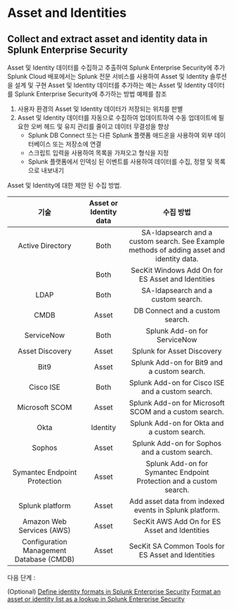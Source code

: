 # Asset and Identities

## Collect and extract asset and identity data in Splunk Enterprise Security

Asset 및 Identity 데이터를 수집하고 추출하여 Splunk Enterprise Security에 추가
Splunk Cloud 배포에서는 Splunk 전문 서비스를 사용하여 Asset 및 Identity 솔루션을 설계 및 구현
Asset 및 Identity 데이터를 추가하는 예는 Asset 및 Identity 데이터를 Splunk Enterprise Security에 추가하는 방법 예제를 참조

1. 사용자 환경의 Asset 및 Identity 데이터가 저장되는 위치를 판별
2. Asset 및 Identity 데이터를 자동으로 수집하여 업데이트하여 수동 업데이트에 필요한 오버 헤드 및 유지 관리를 줄이고 데이터 무결성을 향상
    * Splunk DB Connect 또는 다른 Splunk 플랫폼 애드온을 사용하여 외부 데이터베이스 또는 저장소에 연결
    * 스크립트 입력을 사용하여 목록을 가져오고 형식을 지정
    * Splunk 플랫폼에서 인덱싱 된 이벤트를 사용하여 데이터를 수집, 정렬 및 목록으로 내보내기

Asset 및 Identity에 대한 제안 된 수집 방법.

|기술|Asset or Identity data|수집 방법|
|:--:|:--:|:--:|
|Active Directory|Both|SA-ldapsearch and a custom search. See Example methods of adding asset and identity data.|
||Both|SecKit Windows Add On for ES Asset and Identities|
|LDAP|Both|SA-ldapsearch and a custom search.|
|CMDB|Asset|DB Connect and a custom search.|
|ServiceNow|Both|Splunk Add-on for ServiceNow|
|Asset Discovery|Asset|Splunk for Asset Discovery|
|Bit9|Asset|Splunk Add-on for Bit9 and a custom search.|
|Cisco ISE|Both|Splunk Add-on for Cisco ISE and a custom search.|
|Microsoft SCOM|Asset|Splunk Add-on for Microsoft SCOM and a custom search.|
|Okta|Identity|Splunk Add-on for Okta and a custom search.|
|Sophos|Asset|Splunk Add-on for Sophos and a custom search.|
|Symantec Endpoint Protection|Asset|Splunk Add-on for Symantec Endpoint Protection and a custom search.|
|Splunk platform|Asset|Add asset data from indexed events in Splunk platform.|
|Amazon Web Services (AWS)|Asset|SecKit AWS Add On for ES Asset and Identities|
|Configuration Management Database (CMDB)|Asset|SecKit SA Common Tools for ES Asset and Identities|

다음 단계 :

(Optional) [Define identity formats in Splunk Enterprise Security](http://docs.splunk.com/Documentation/ES/5.0.0/Admin/Defineidentityformats)
[Format an asset or identity list as a lookup in Splunk Enterprise Security](http://docs.splunk.com/Documentation/ES/5.0.0/Admin/Formatassetoridentitylist)

